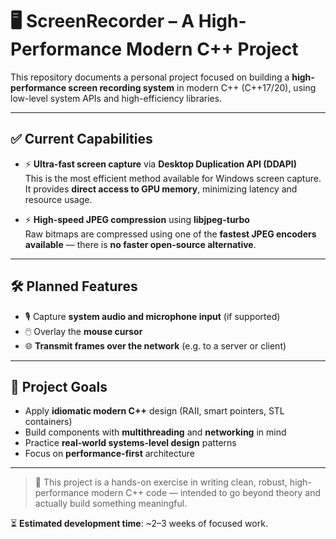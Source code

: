 # 🖥️ ScreenRecorder – A High-Performance Modern C++ Project

This repository documents a personal project focused on building a **high-performance screen recording system** in modern C++ (C++17/20), using low-level system APIs and high-efficiency libraries.

---

## ✅ Current Capabilities

- ⚡ **Ultra-fast screen capture** via **Desktop Duplication API (DDAPI)**  
  This is the most efficient method available for Windows screen capture. It provides **direct access to GPU memory**, minimizing latency and resource usage.

- ⚡ **High-speed JPEG compression** using **libjpeg-turbo**  
  Raw bitmaps are compressed using one of the **fastest JPEG encoders available** — there is **no faster open-source alternative**.

---

## 🛠 Planned Features

- 🎙️ Capture **system audio and microphone input** (if supported)
- 🖱️ Overlay the **mouse cursor**
- 🌐 **Transmit frames over the network** (e.g. to a server or client)

---

## 🎯 Project Goals

- Apply **idiomatic modern C++** design (RAII, smart pointers, STL containers)
- Build components with **multithreading** and **networking** in mind
- Practice **real-world systems-level design** patterns
- Focus on **performance-first** architecture

---

> 🧪 This project is a hands-on exercise in writing clean, robust, high-performance modern C++ code — intended to go beyond theory and actually build something meaningful.

⏳ **Estimated development time**: ~2–3 weeks of focused work.
